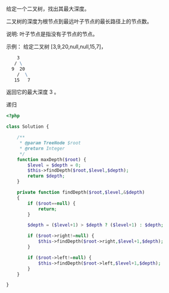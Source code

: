 给定一个二叉树，找出其最大深度。

二叉树的深度为根节点到最远叶子节点的最长路径上的节点数。

说明: 叶子节点是指没有子节点的节点。

示例：
给定二叉树 [3,9,20,null,null,15,7]，

```cmd
    3
   / \
  9  20
    /  \
   15   7

```
  
返回它的最大深度 3 。

递归

```php
<?php

class Solution {

    /**
     * @param TreeNode $root
     * @return Integer
     */
    function maxDepth($root) {
        $level = $depth = 0;
        $this->findDepth($root,$level,$depth);
        return $depth;
    }

    private function findDepth($root,$level,&$depth)
    {
        if ($root==null) {
            return;
        }

        $depth = ($level+1) > $depth ? ($level+1) : $depth;

        if ($root->right!=null) {
            $this->findDepth($root->right,$level+1,$depth);
        }

        if ($root->left!=null) {
            $this->findDepth($root->left,$level+1,$depth);
        }
    }

}

```